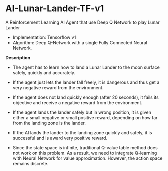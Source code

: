 # AI-Lunar-Lander-TF-v1
A Reinforcement Learning AI Agent that use Deep Q Network to play Lunar Lander

* Implementation: Tensorflow v1
* Algorithm: Deep Q-Network with a single Fully Connected Neural Network.

**Description**
* The agent has to learn how to land a Lunar Lander to the moon surface safely, quickly and accurately.
* If the agent just lets the lander fall freely, it is dangerous and thus get a very negative reward from the environment.
* If the agent does not land quickly enough (after 20 seconds), it fails its objective and receive a negative reward from the environment.
* If the agent lands the lander safely but in wrong position, it is given either a small negative or small positive reward, depending on how far from the landing zone is the lander.
* If the AI lands the lander to the landing zone quickly and safely, it is successful and is award very positive reward.


* Since the state space is infinite, traditional Q-value table method does not work on this problem. As a result, we need to integrate Q-learning with Neural Network for value approximation. However, the action space remains discrete.


